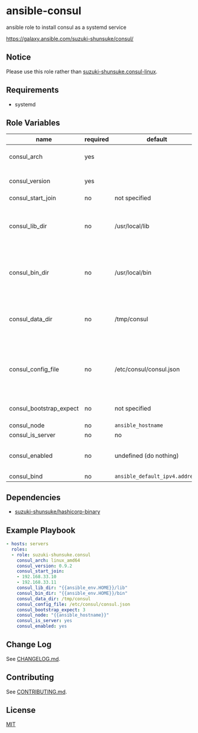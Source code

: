 # ansible-consul

ansible role to install consul as a systemd service

https://galaxy.ansible.com/suzuki-shunsuke/consul/

## Notice

Please use this role rather than [suzuki-shunsuke.consul-linux](https://galaxy.ansible.com/suzuki-shunsuke/consul-linux/).

## Requirements

* systemd

## Role Variables

name | required | default | example | description
--- | --- | --- | --- | ---
consul_arch | yes | | linux_amd64, darwin_amd64, etc |
consul_version | yes | | 0.9.2 | installed binary version
consul_start_join | no | not specified | ["192.168.33.10"] | [start_join](https://www.consul.io/docs/agent/options.html#start_join)
consul_lib_dir | no | /usr/local/lib | | The install path. This directory is generated if it doesn't exist
consul_bin_dir | no | /usr/local/bin | | The install path. This directory is generated if it doesn't exist
consul_data_dir | no | /tmp/consul | | [-data-dir](https://www.consul.io/docs/agent/options.html#_data_dir). This directory is generated if it doesn't exist
consul_config_file | no | /etc/consul/consul.json | | [-config-file](https://www.consul.io/docs/agent/options.html#_config_file). This parent directory is generated if it doesn't exist
consul_bootstrap_expect | no | not specified | | [-bootstrap-expect](https://www.consul.io/docs/agent/options.html#_bootstrap_expect)
consul_node | no | `ansible_hostname` | | [-node](https://www.consul.io/docs/agent/options.html#_node)
consul_is_server | no | no | yes | [-server](https://www.consul.io/docs/agent/options.html#_server)
consul_enabled | no | undefined (do nothing) | yes/no | whether consul service is enabled
consul_bind | no | `ansible_default_ipv4.address` | "192.168.60.10" | [-bind](https://www.consul.io/docs/agent/options.html#_bind)

## Dependencies

* [suzuki-shunsuke/hashicorp-binary](https://galaxy.ansible.com/suzuki-shunsuke/hashicorp-binary/)

## Example Playbook

```yaml
- hosts: servers
  roles:
  - role: suzuki-shunsuke.consul
    consul_arch: linux_amd64
    consul_version: 0.9.2
    consul_start_join:
    - 192.168.33.10
    - 192.168.33.11
    consul_lib_dir: "{{ansible_env.HOME}}/lib"
    consul_bin_dir: "{{ansible_env.HOME}}/bin"
    consul_data_dir: /tmp/consul
    consul_config_file: /etc/consul/consul.json
    consul_bootstrap_expect: 3
    consul_node: "{{ansible_hostname}}"
    consul_is_server: yes
    consul_enabled: yes
```

## Change Log

See [CHANGELOG.md](CHANGELOG.md).

## Contributing

See [CONTRIBUTING.md](CONTRIBUTING.md).

## License

[MIT](LICENSE)
